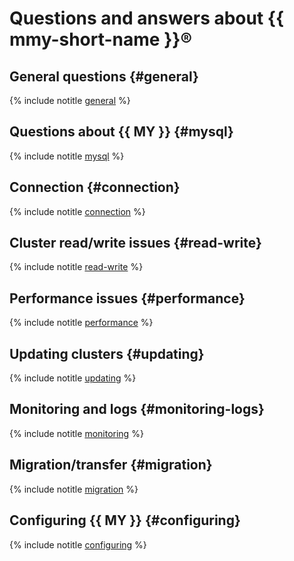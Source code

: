 # Questions and answers about {{ mmy-short-name }}®

## General questions {#general}

{% include notitle [general](../../_qa/managed-mysql/general.md) %}

## Questions about {{ MY }} {#mysql}

{% include notitle [mysql](../../_qa/managed-mysql/mysql.md) %}

## Connection {#connection}

{% include notitle [connection](../../_qa/managed-mysql/connection.md) %}

## Cluster read/write issues {#read-write}

{% include notitle [read-write](../../_qa/managed-mysql/read-write.md) %}

## Performance issues {#performance}

{% include notitle [performance](../../_qa/managed-mysql/performance.md) %}

## Updating clusters {#updating}

{% include notitle [updating](../../_qa/managed-mysql/updating.md) %}

## Monitoring and logs {#monitoring-logs}

{% include notitle [monitoring](../../_qa/managed-mysql/monitoring.md) %}

## Migration/transfer {#migration}

{% include notitle [migration](../../_qa/managed-mysql/migration.md) %}

## Configuring {{ MY }} {#configuring}

{% include notitle [configuring](../../_qa/managed-mysql/configuring.md) %}
